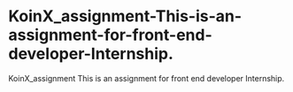 # KoinX_assignment-This-is-an-assignment-for-front-end-developer-Internship.
KoinX_assignment This is an assignment for front end developer Internship.
